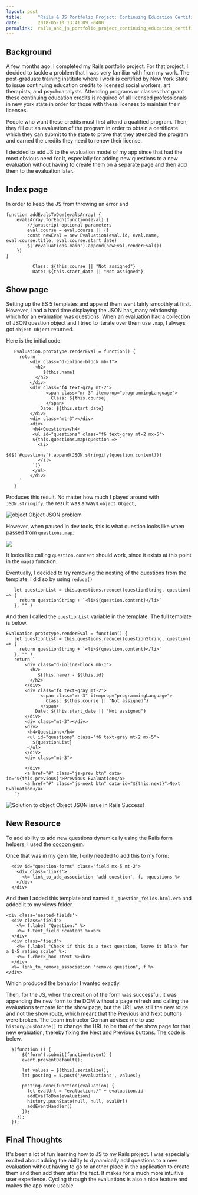 ```yaml
---
layout: post
title:      "Rails & JS Portfolio Project: Continuing Education Certificates"
date:       2018-05-10 13:41:09 -0400
permalink:  rails_and_js_portfolio_project_continuing_education_certificates
---
```



## Background
A few months ago, I completed my Rails portfolio project. For that project, I decided to tackle a problem that I was very familiar with from my work. The post-graduate training institute where I work is certified by New York State to issue continuing education credits to licensed social workers, art therapists, and psychoanalysts. Attending programs or classes that grant these continuing education credits is required of all licensed professionals in new york state in order for those with these licenses to maintain their licenses. 

People who want these credits must first attend a qualified program. Then, they fill out an evaluation of the program in order to obtain a certificate which they can submit to the state to prove that they attended the program and earned the credits they need to renew their license.

I decided to add JS to the evaluation model of my app since that had the most obvious need for it, especially for adding new questions to a new evaluation without having to create them on a separate page and then add them to the evaluation later.

## Index page
In order to keep the JS from throwing an error and 

```
function addEvalsToDom(evalsArray) {
	evalsArray.forEach(function(eval) {
		//javascript optional parameters
		eval.course = eval.course || {}
		const newEval = new Evaluation(eval.id, eval.name, eval.course.title, eval.course.start_date)
		$('#evaluations-main').append(newEval.renderEval())
	})
}
```

```
          Class: ${this.course || "Not assigned"}
          Date: ${this.start_date || "Not assigned"}
```
## Show page

Setting up the ES 5 templates and append them went fairly smoothly at first. However, I had a hard time displaying the JSON has_many relationship which for an evaluation was questions.  When an evaluation had a collection of JSON question object and I tried to iterate over them use `.map`, I always got `object Object` returned. 

Here is the initial code:

```
   Evaluation.prototype.renderEval = function() {
     return `
         <div class="d-inline-block mb-1">
           <h2>
              ${this.name}
           </h2>
         </div>
         <div class="f4 text-gray mt-2">
               <span class="mr-3" itemprop="programmingLanguage">
                 Class: ${this.course}
               </span>
             Date: ${this.start_date}
         </div>
         <div class="mt-3"></div>
         <div>
          <h4>Questions</h4>
          <ul id="questions" class="f6 text-gray mt-2 mx-5">
          ${this.questions.map(question => `
            <li>
              ${$('#questions').append(JSON.stringify(question.content))}
            </il>
          `)}
          </ul>
         </div>
     `
   }
```

Produces this result. No matter how much I played around with `JSON.stringify`, the result was always `object Object,`

![object Object JSON problem](https://i.imgur.com/TO4MXFQ.jpg)

However, when paused in dev tools, this is what question looks like when passed from `questions.map`:

![](https://i.imgur.com/opsLNEo.jpg)

It looks like calling `question.content` should work, since it exists at this point in the `map()` function. 

Eventually, I decided to try removing the nesting of the questions from the template. I did so by using `reduce()`

```
   let questionList = this.questions.reduce((questionString, question) => {
     return questionString + `<li>${question.content}</li>`
   }, "" )
```

And then I called the `questionList` variable in the template. The full template is below. 

```
Evaluation.prototype.renderEval = function() {
   let questionList = this.questions.reduce((questionString, question) => {
     return questionString + `<li>${question.content}</li>`
   }, "" )
   return `
       <div class="d-inline-block mb-1">
         <h2>
            ${this.name} - ${this.id}
         </h2>
       </div>
       <div class="f4 text-gray mt-2">
             <span class="mr-3" itemprop="programmingLanguage">
               Class: ${this.course || "Not assigned"}
             </span>
           Date: ${this.start_date || "Not assigned"}
       </div>
       <div class="mt-3"></div>
       <div>
        <h4>Questions</h4>
        <ul id="questions" class="f6 text-gray mt-2 mx-5">
          ${questionList}
        </ul>
       </div>
       <div class="mt-3">

       </div>
       <a href="#" class="js-prev btn" data-id="${this.previous}">Previous Evaluation</a>
       <a href="#" class="js-next btn" data-id="${this.next}">Next Evaluation</a>
   `}
```

![Solution to object Object JSON issue in Rails](https://i.imgur.com/z8hPjQS.jpg)
Success!
## New Resource
To add ability to add new questions dynamically using the Rails form helpers, I used the [cocoon gem](https://github.com/nathanvda/cocoon). 

Once that was in my gem file, I only needed to add this to my form:
```
  <div id="question-forms" class="field mx-5 mt-2">
    <div class='links'>
      <%= link_to_add_association 'add question', f, :questions %>
    </div>
  </div>
```

And then I added this template and named it `_question_feilds.html.erb` and added it to my views folder. 

```
<div class='nested-fields'>
  <div class="field">
    <%= f.label "Question:" %>
    <%= f.text_field :content %><br>
  </div>
  <div class="field">
    <%= f.label "Check if this is a text question, leave it blank for a 1-5 rating scale" %>:
    <%= f.check_box :text %><br>
  </div>
  <%= link_to_remove_association "remove question", f %>
</div>
```

Which produced the behavior I wanted exactly.

Then, for the JS, when the creation of the form was successful, it was appending the new form to the DOM without a page refresh and calling the evaluations tempate for the show page, but the URL was still the new route and not the show route, which meant that the Previous and Next buttons were broken. The Learn instructor Cernan advised me to use `history.pushState()` to change the URL to be that of the show page for that new evaluation, thereby fixing the Next and Previous buttons. The code is below.

```
  $(function () {
      $('form').submit(function(event) {
      event.preventDefault();

      let values = $(this).serialize();
      let posting = $.post('/evaluations', values);

      posting.done(function(evaluation) {
        let evalUrl = "evaluations/" + evaluation.id
        addEvalToDom(evaluation)
        history.pushState(null, null, evalUrl)
        addEventHandler()
      });
    });
  });
```

## Final Thoughts

It's been a lot of fun learning how to JS to my Rails project. I was especially excited about adding the ability to dynamically add questions to a new evaluation without having to go to another place in the application to create them and then add them after the fact. It makes for a much more intuitive user experience. Cycling through the evaluations is also a nice feature and makes the app more usable. 
